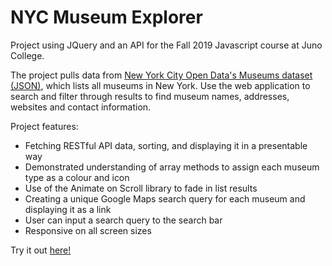 # NYC Museum Explorer
Project using JQuery and an API for the Fall 2019 Javascript course at Juno College. 

The project pulls data from <a href="https://dev.socrata.com/foundry/data.cityofnewyork.us/fn6f-htvy">New York City Open Data's Museums dataset (JSON)</a>, which lists all museums in New York. Use the web application to search and filter through results to find museum names, addresses, websites and contact information. 

Project features: 
- Fetching RESTful API data, sorting, and displaying it in a presentable way
- Demonstrated understanding of array methods to assign each museum type as a colour and icon
- Use of the Animate on Scroll library to fade in list results
- Creating a unique Google Maps search query for each museum and displaying it as a link
- User can input a search query to the search bar
- Responsive on all screen sizes
 
Try it out <a href="https://nycmuseums.netlify.com">here!</a>
